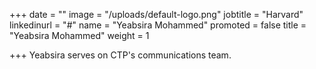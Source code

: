 +++
date = ""
image = "/uploads/default-logo.png"
jobtitle = "Harvard"
linkedinurl = "#"
name = "Yeabsira Mohammed"
promoted = false
title = "Yeabsira Mohammed"
weight = 1

+++
Yeabsira serves on CTP's communications team.